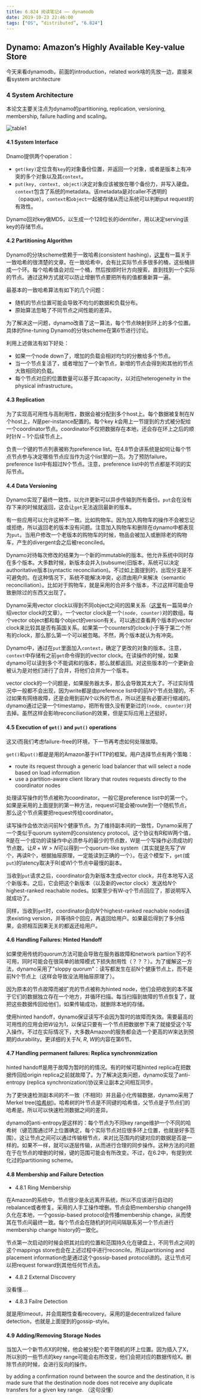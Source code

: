 ```yaml
---
title: 6.824 阅读笔记4 —— dynamodb
date: 2019-10-23 22:46:00
tags: ["OS", “distributed”, "6.824"]
---
```


## Dynamo: Amazon’s Highly Available Key-value Store

今天来看dynamodb。前面的introduction，related work啥的先放一边，直接来看system architecture

### 4 System Architecture

本论文主要关注点为dynamo的partitioning, replication, versioning, membership, failure hadling and scaling。

![table1](https://i.imgur.com/DLw23bw.png)



#### 4.1 System Interface

Dnamo提供两个operation：

- `get(key)`定位含有`key`的对象备份位置，并返回一个对象，或者是版本上有冲突的多个对象以及其`context`。
- `put(key, context, object)`决定对象应该被放在哪个备份力，并写入硬盘。`context`包含了系统的metadata。该metadata是对caller不透明的（opaque）。`context`和`object`一起被存储从而让系统可以判断put request的有效性。

Dynamo回对key做MD5，以生成一个128位长的identifer，用以决定serving该key的存储节点。

#### 4.2 Partitioning Algorithm

Dynamo的分块scheme依赖于一致哈希(consistent hashing)，[这里](https://zhuanlan.zhihu.com/p/24440059)有一篇关于一致哈希的很清楚的文章。在一致哈希中，会有比实际节点多很多的桶，这些桶排成一个环。每个哈希值会对应一个桶，然后按顺时针方向搜索，直到找到一个实际的节点。通过这种方式就可以防止增删节点要把所有的值都重新算一遍。

最基本的一致哈希算法有如下的几个问题：

- 随机的节点位置可能会导致不均匀的数据和负载分布。
- 原始算法忽略了不同节点之间性能的差异。

为了解决这一问题，dynamo改善了这一算法，每个节点映射到环上的多个位置。具体的fine-tuning Dynamo的分块scheme在第6节进行讨论。

利用上述做法有如下好处：

- 如果一个node down了，增加的负载会相对均匀的分散给多个节点。
- 当一个节点复活了，或者增加了一个新节点，新增的节点会得到和其他的节点大致相同的负载。
- 每个节点对应的位置数量可以基于其capacity，以对应heterogeneity in the physical infrastructure。

#### 4.3 Replication

为了实现高可用性与高耐用性，数据会被分配到多个host上。每个数据被复制在$N$个host上，$N$是per-instance配置的。每个key $k$会用上一节提到的方式被分配给一个coordinator节点。coordinator不仅把数据存在本地，还会存在环上之后的顺时针$N-1$个后续节点上。

负责一个键的节点列表被称为preference list。在4.8节会讲系统是如何让每个节点节点参与决定哪些节点应当作为这个list里的一员。为了预防failure，preference list中有超过N个节点。注意，preference list中的节点都是不同的实际节点。

#### 4.4 Data Versioning

Dynamo实现了最终一致性，以允许更新可以异步传输到所有备份。`put`会在没有存下来的时候就返回，这会让`get`无法返回最新的版本。

有一些应用可以允许这种不一致。比如购物车。因为加入购物车的操作不会被忘记或拒绝，所以返回老的版本没有问题。注意加入购物车和删除在dynamo中都表现为`put`。当用户修改一个老版本的购物车的时候，物品会被加入或删除老的购物车，产生的divergent会之后被reconciled。

Dynamo对待每次修改的结果为一个新的immutable的版本。他允许系统中同时存在多个版本。大多数时候，新版本会并入(subsume)旧版本，系统可以决定authoritative版本(syntactic reconciliation)。不过如上面提到的，出现分支是不可避免的。在这种情况下，系统不能解决冲突，必须由用户来解决（semantic reconciliation）。比如对于购物车，就是采用的合并多个版本，不过这样可能会导致删除过的东西又出现了。

Dynamo采用vector clock以得到不同object之间的因果关系（[这里](https://www.cnblogs.com/foxmailed/p/4985848.html)有一篇简单介绍vector clock的文章）。一个vector clock是一个`(node, counter)`对的数组。每个vector object都和每个object的version有关。可以通过查看两个版本的vector clock来比较其是否有英国关系。如果第一个counters的clock小于等于第二个所有的clock，那么那么第一个可以被忽略。不然，两个版本就认为有冲突。

Dynamo中，通过在`put`里面加入`context`，确定了更改的对象的版本。注意，`context`中存储有之前`get`命令得到的vector clock。在读操作的时候，如果dynamo可以读到多个不能调和的版本，那么就都返回。对这些版本的一个更新会被认为是对他们进行了合并，将他们合并为一个版本。

vector clock的一个问题是，如果服务器太多，那么会导致其太大了。不过实际情况中一般都不会出现，因为write都是由preference list中的前$N$个节点处理的。不过如果有网络故障，还是会用到前$N$个以外的节点，所以还是有必要进行缩减的。dynamo通过记录一个timestamp，把所有很久没有更新过的`(node, counter)`对去掉。虽然这样会影响reconciliation的效果，但是实际应用上还挺好。

#### 4.5 Execution of `get()` and `put()` operations

这又i而我们考虑failure-free的环境，下一节再考虑如何处理故障。

`get()`和`put()`都是是用的Amazon基于HTTP的框架。用户选择节点有两个策略：

- route its request through a generic load balancer that will select a node based on load information
- use a partition-aware client library that routes requests directly to the coordinator nodes

处理读写操作的节点被称为coordinator。一般它是preference list中的第一个。如果是采用的上面提到的第一种方法，request可能会被route到一个随机节点，那么这个节点需要把request传给coordinator。

读写操作会依次访问前N个健康节点。为了维持副本间的一致性，Dynamo采用了一个类似于quorum system的consistency protocol。这个协议有R和W两个值，R是在一个成功的读操作中必须参与的最少的节点数，W是一个写操作必须成功的节点数。让$R+W>N$可以得到一个quorum-like system（其实就是先写了W个，再读R个，根据抽屉原理，一定能读到正确的一个）。在这个模型下，`get`(或`put`)的latency取决于R(或W)个节点中最慢的副本。

当收到`put`请求之后，coordinator会为新版本生成vector clock，并在本地写入这个新版本。之后，它会把这个新版本（以及新的vector clock）发送给$N$个highest-ranked reachable nodes。如果至少有W-q个节点回应了，那说明写入就成功了。

同样，当收到`get`时，coordinator会向$N$个highest-ranked reachable nodes请求existing version，并等待R个回应，再返回给用户。如果最后得到了多分结果，会把相互因果无关的都返还给用户。

#### 4.6 Handling Failures: Hinted Handoff

如果使用传统的quorum方法可能会导致在服务器故障和network partiion下的不可用，同时可能会在很简单的故障模式下损失耐用性（？？？）。为了缓解这一方法，dynamo采用了"sloppy quorum"：读写都发生在前N个健康节点上，而不是前N个节点上（这样会导致没法用抽屉原理了）。

因为原本的节点故障而被扩充的节点被称为hinted node，他们会把收到的本不属于它们的数据独立存在一个地方，并循环扫描。每当扫描到故障的节点恢复了，就把这些数据传回给他们，如果传输成功，就删除本地的存储。

使用hinted handoff，dynamo保证读写不会因为暂时的故障而失效。需要最高的可用性的应用会把$W$设为1，以保证只要有一个节点把数据参下来了就接受这个写入操作。不过在实际情况下，大多数Amazon的服务都会选一个更高的$W$来达到预期的durability。更详细的关于$N$, $R$, $W$的内容在第6节。

#### 4.7 Handling permanent failures: Replica synchronmization

hinted handoff是用于故障为暂时的的情况。有的时候可能hinted replica在把数据传回给origin replica之前就故障了。为了解决这类问题，dynamo实现了anti-entropy (replica synchronization)协议来让副本之间相互同步。

为了更快速检测副本间的不一致（不相同）并且最小化传输数据，dynamo采用了Merkel tree([哈希树](https://zh.wikipedia.org/wiki/哈希树))。哈希树的叶节点是不同键的哈希值，父节点是子节点们的哈希是。所以可以快速检测数据之间的差异。

dynamo的anti-entropy是这样的：每个节点为不同key range维护一个不同的哈希树（键范围通过环上位置确定，每个实际节点对应很多环上位置，也就是好多范围）。这让节点之间可以通过传输根节点，来对比范围内的键对应的数据是否是一样的。如果不一样，就可以逐层传输，从而进行合理的同步操作。这种方法的问题在于在节点的增删的时候，键的范围可能会有所改变。不过，在6.2中，有提到优化过的partitioning scheme。

#### 4.8 Membership and Failure Detection

- 4.8.1 Ring Membership

在Amazon的系统中，节点很少是永远离开系统，所以不应该进行自动的rebalance或者修复。采用的人手工操作增删。节点会把membership change持久化在本地，一个gossip-based protocol会传播membership change，从而使其在节点间最终一致。每个节点会在随机的时间间隔联系另一个节点进行membership change history的一致化。

节点第一次启动的时候会把其对应的位置和范围持久化在硬盘上，不同节点之间的这个mappings store也会在上述过程中进行reconcile。所以partitioning and placement information也是通过这个gossip-based protocol进的。这让节点可以把request forward到其他任何节点去。

- 4.8.2 External Discovery

没看懂....

- 4.8.3 Failre Detection

就是用timeout，并会周期性查看recovery。采用的是decentralized failure detection，也就是上面提到的gossip-style。

#### 4.9 Adding/Removing Storage Nodes

当加入一个新节点X的时候，他会被分配个若干随机的环上位置。因为插入了X，所以别的一些节点的key range可能会右所改变，他们会把对应的数据传给X。删除节点的时候，会进行反向的操作。

by adding a confirmation round between the source and the destination, it is made sure that the destination node does not receive any duplicate transfers for a
given key range. （这句没懂）